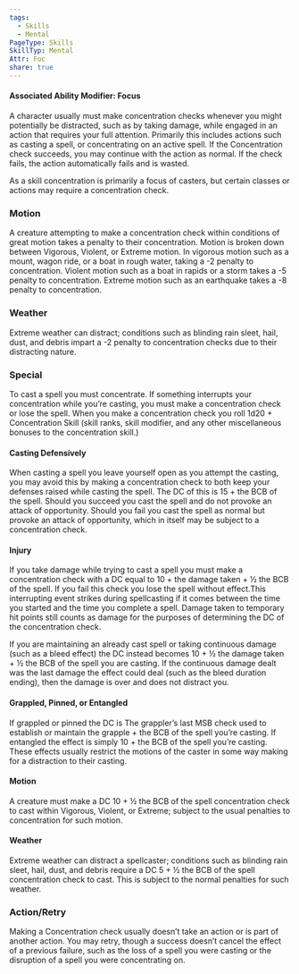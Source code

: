 ```yaml
---
tags:
  - Skills
  - Mental
PageType: Skills
SkillTyp: Mental
Attr: Foc
share: true
---
```


#### Associated Ability Modifier: Focus

A character usually must make concentration checks whenever you might potentially be distracted, such as by taking damage, while engaged in an action that requires your full attention. Primarily this includes actions such as casting a spell, or concentrating on an active spell. If the Concentration check succeeds, you may continue with the action as normal. If the check fails, the action automatically fails and is wasted.

As a skill concentration is primarily a focus of casters, but certain classes or actions may require a concentration check.
### Motion

A creature attempting to make a concentration check within conditions of great motion takes a penalty to their concentration. Motion is broken down between Vigorous, Violent, or Extreme motion. In vigorous motion such as a mount, wagon ride, or a boat in rough water, taking a -2 penalty to concentration. Violent motion such as a boat in rapids or a storm takes a -5 penalty to concentration. Extreme motion such as an earthquake takes a -8 penalty to concentration.

### Weather

Extreme weather can distract; conditions such as blinding rain sleet, hail, dust, and debris impart a -2 penalty to concentration checks due to their distracting nature.

### Special

To cast a spell you must concentrate. If something interrupts your concentration while you’re casting, you must make a concentration check or lose the spell. When you make a concentration check you roll 1d20 + Concentration Skill (skill ranks, skill modifier, and any other miscellaneous bonuses to the concentration skill.)

#### Casting Defensively

When casting a spell you leave yourself open as you attempt the casting, you may avoid this by making a concentration check to both keep your defenses raised while casting the spell. The DC of this is 15 + the BCB of the spell. Should you succeed you cast the spell and do not provoke an attack of opportunity. Should you fail you cast the spell as normal but provoke an attack of opportunity, which in itself may be subject to a concentration check.

#### Injury

If you take damage while trying to cast a spell you must make a concentration check with a DC equal to 10 + the damage taken + ½ the BCB of the spell. If you fail this check you lose the spell without effect.This interrupting event strikes during spellcasting if it comes between the time you started and the time you complete a spell. Damage taken to temporary hit points still counts as damage for the purposes of determining the DC of the concentration check.

If you are maintaining an already cast spell or taking continuous damage (such as a bleed effect) the DC instead becomes 10 + ½ the damage taken + ½ the BCB of the spell you are casting. If the continuous damage dealt was the last damage the effect could deal (such as the bleed duration ending), then the damage is over and does not distract you.

#### Grappled, Pinned, or Entangled

If grappled or pinned the DC is The grappler’s last MSB check used to establish or maintain the grapple + the BCB of the spell you’re casting. If entangled the effect is simply 10 + the BCB of the spell you’re casting. These effects usually restrict the motions of the caster in some way making for a distraction to their casting.

#### Motion

A creature must make a DC 10 + ½ the BCB of the spell concentration check to cast within Vigorous, Violent, or Extreme; subject to the usual penalties to concentration for such motion.

#### Weather

Extreme weather can distract a spellcaster; conditions such as blinding rain sleet, hail, dust, and debris require a DC 5 + ½ the BCB of the spell concentration check to cast. This is subject to the normal penalties for such weather.

### Action/Retry

Making a Concentration check usually doesn’t take an action or is part of another action. You may retry, though a success doesn’t cancel the effect of a previous failure, such as the loss of a spell you were casting or the disruption of a spell you were concentrating on.